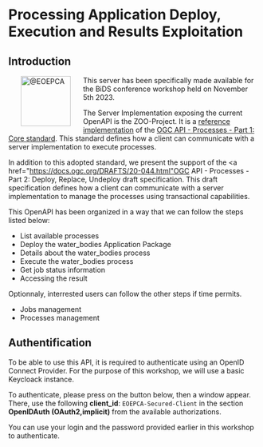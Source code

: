 # Processing Application Deploy, Execution and Results Exploitation

## Introduction

<img
src="https://avatars.githubusercontent.com/u/44975239?s=200&amp;v=4"
width="100" height="100" alt="@EOEPCA" style="float:
left;margin-right: 25px;margin-left: 25px;">

This server has been specifically made available for the BiDS
conference workshop held on November 5th 2023.

The Server Implementation exposing the current OpenAPI is the
ZOO-Project. It is a <a
href="https://www.ogc.org/resources/product-details/?pid=1767">reference
implementation</a> of the <a
href="https://docs.ogc.org/is/18-062r2/18-062r2.html">OGC API -
Processes - Part 1: Core standard</a>. This standard defines how a
client can communicate with a server implementation to execute
processes.

In addition to this adopted standard, we present the support of the
<a href="https://docs.ogc.org/DRAFTS/20-044.html"OGC API - Processes -
Part 2: Deploy, Replace, Undeploy draft specification</a>. This draft
specification defines how a client can communicate with a server
implementation to manage the processes using transactional
capabilities.

This OpenAPI has been organized in a way that we can follow the steps
listed below:

* List available processes
* Deploy the water_bodies Application Package
* Details about the water_bodies process
* Execute the water_bodies process
* Get job status information
* Accessing the result

Optionnaly, interrested users can follow the other steps if time
permits.
* Jobs management
* Processes management

## Authentification

To be able to use this API, it is required to authenticate using an
OpenID Connect Provider. For the purpose of this workshop, we will use
a basic Keycloack instance. 

To authenticate, please press on the button below, then a window
appear. There, use the following **client_id**:
`EOEPCA-Secured-Client` in the section **OpenIDAuth
(OAuth2,implicit)** from the available authorizations.

You can use your login and the password provided earlier in this
workshop to authenticate.





